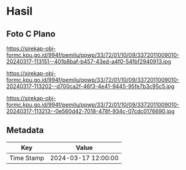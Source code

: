 # Hasil

## Foto C Plano

https://sirekap-obj-formc.kpu.go.id/994f/pemilu/ppwp/33/72/01/10/09/3372011009010-20240317-113151--401b8baf-b457-43ed-a4f0-54fbf2940913.jpg

https://sirekap-obj-formc.kpu.go.id/994f/pemilu/ppwp/33/72/01/10/09/3372011009010-20240317-113202--d700ca2f-46f3-4e41-9445-95fe7b3c95c5.jpg

https://sirekap-obj-formc.kpu.go.id/994f/pemilu/ppwp/33/72/01/10/09/3372011009010-20240317-113213--0e560d42-7018-478f-934c-07cdc0176690.jpg


## Metadata

| Key        | Value               |
| ---------- | ------------------- |
| Time Stamp | 2024-03-17 12:00:00 |



